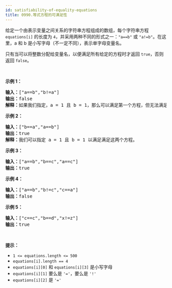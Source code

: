 ```yaml
---
id: satisfiability-of-equality-equations
title: 0990.等式方程的可满足性
---
```

给定一个由表示变量之间关系的字符串方程组成的数组，每个字符串方程 <code>equations[i]</code> 的长度为 <code>4</code>，并采用两种不同的形式之一：<code>&#34;a==b&#34;</code> 或 <code>&#34;a!=b&#34;</code>。在这里，a 和 b 是小写字母（不一定不同），表示单字母变量名。

只有当可以将整数分配给变量名，以便满足所有给定的方程时才返回 <code>true</code>，否则返回 <code>false</code>。 

 

**示例 1：**


<pre><strong>输入：</strong>[&#34;a==b&#34;,&#34;b!=a&#34;]<br/><strong>输出：</strong>false<br/><strong>解释：</strong>如果我们指定，a = 1 且 b = 1，那么可以满足第一个方程，但无法满足第二个方程。没有办法分配变量同时满足这两个方程。<br/></pre>

**示例 2：**


<pre><strong>输入：</strong>[&#34;b==a&#34;,&#34;a==b&#34;]<br/><strong>输出：</strong>true<br/><strong>解释：</strong>我们可以指定 a = 1 且 b = 1 以满足满足这两个方程。<br/></pre>

**示例 3：**


<pre><strong>输入：</strong>[&#34;a==b&#34;,&#34;b==c&#34;,&#34;a==c&#34;]<br/><strong>输出：</strong>true<br/></pre>

**示例 4：**


<pre><strong>输入：</strong>[&#34;a==b&#34;,&#34;b!=c&#34;,&#34;c==a&#34;]<br/><strong>输出：</strong>false<br/></pre>

**示例 5：**


<pre><strong>输入：</strong>[&#34;c==c&#34;,&#34;b==d&#34;,&#34;x!=z&#34;]<br/><strong>输出：</strong>true<br/></pre>

 

**提示：**

- <code>1 &lt;= equations.length &lt;= 500</code>
- <code>equations[i].length == 4</code>
- <code>equations[i][0]</code> 和 <code>equations[i][3]</code> 是小写字母
- <code>equations[i][1]</code> 要么是 <code>&#39;=&#39;</code>，要么是 <code>&#39;!&#39;</code>
- <code>equations[i][2]</code> 是 <code>&#39;=&#39;</code>